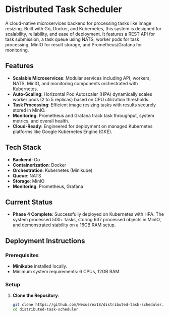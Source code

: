 # Distributed Task Scheduler

A cloud-native microservices backend for processing tasks like image resizing. Built with Go, Docker, and Kubernetes, this system is designed for scalability, reliability, and ease of deployment. It features a REST API for task submission, a task queue using NATS, worker pods for task processing, MinIO for result storage, and Prometheus/Grafana for monitoring.

## Features

- **Scalable Microservices**: Modular services including API, workers, NATS, MinIO, and monitoring components orchestrated with Kubernetes.
- **Auto-Scaling**: Horizontal Pod Autoscaler (HPA) dynamically scales worker pods (2 to 5 replicas) based on CPU utilization thresholds.
- **Task Processing**: Efficient image resizing tasks with results securely stored in MinIO.
- **Monitoring**: Prometheus and Grafana track task throughput, system metrics, and overall health.
- **Cloud-Ready**: Engineered for deployment on managed Kubernetes platforms like Google Kubernetes Engine (GKE).

## Tech Stack

- **Backend**: Go
- **Containerization**: Docker
- **Orchestration**: Kubernetes (Minikube)
- **Queue**: NATS
- **Storage**: MinIO
- **Monitoring**: Prometheus, Grafana

## Current Status

- **Phase 4 Complete**: Successfully deployed on Kubernetes with HPA. The system processed 500+ tasks, storing 637 processed objects in MinIO, and demonstrated stability on a 16GB RAM setup.

## Deployment Instructions

### Prerequisites

- **Minikube** installed locally.
- Minimum system requirements: 6 CPUs, 12GB RAM.

### Setup

1. **Clone the Repository**:
   ```bash
   git clone https://github.com/Nexusrex18/distributed-task-scheduler.git
   cd distributed-task-scheduler
